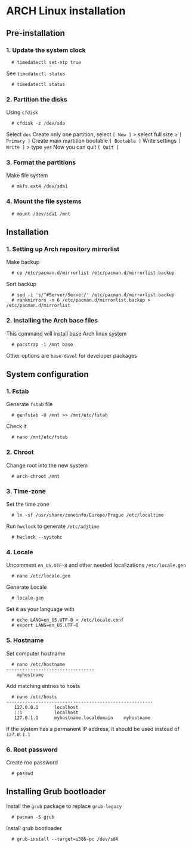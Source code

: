# ARCH Linux installation 

## Pre-installation
### 1. Update the system clock
```
  # timedatectl set-ntp true
```
See `timedatectl status`
```
  # timedatectl status
```
### 2. Partition the disks 
Using `cfdisk`
```
  # cfdisk -z /dev/sda
```
Select `dos` 
Create only one partition, select
  `[ New ]` > select full size > `[ Primary ]`
  Create main martition bootable `[ Bootable ]`
  Write settings `[ Write ]` > type `yes`
  Now you can quit `[ Quit ]`
  
### 3. Format the partitions
Make file system
```
  # mkfs.ext4 /dev/sda1
```
### 4. Mount the file systems
```
  # mount /dev/sda1 /mnt
```
## Installation
### 1. Setting up Arch repository mirrorlist
Make backup
```
  # cp /etc/pacman.d/mirrorlist /etc/pacman.d/mirrorlist.backup
```
Sort backup
```
  # sed -i 's/^#Server/Server/' /etc/pacman.d/mirrorlist.backup
  # rankmirrors -n 6 /etc/pacman.d/mirrorlist.backup > /etc/pacman.d/mirrorlist
```
### 2. Installing the Arch base files
This command will install base Arch linux system
```
  # pacstrap -i /mnt base 
```
Other options are `base-devel` for developer packages

## System configuration
### 1. Fstab
Generate `fstab` file
```
  # genfstab -U /mnt >> /mnt/etc/fstab
```
Check it
```
  # nano /mnt/etc/fstab
```
### 2. Chroot
Change root into the new system
```
  # arch-chroot /mnt
```
### 3. Time-zone
Set the time zone
```
  # ln -sf /usr/share/zoneinfo/Europe/Prague /etc/localtime 
```
Run `hwclock` to generate `/etc/adjtime`
```
  # hwclock --systohc
```
### 4. Locale
Uncomment `en_US.UTF-8` and other needed localizations  `/etc/locale.gen`
```
  # nano /etc/locale.gen
```
Generate Locale
```
  # locale-gen
```
Set it as your language with
```
  # echo LANG=en_US.UTF-8 > /etc/locale.conf
  # export LANG=en_US.UTF-8
```
### 5. Hostname
Set computer hostname
```
  # nano /etc/hostname
---------------------------------
    myhostname
```
Add matching entries to hosts
```
  # nano /etc/hosts
-------------------------------------------------------
   127.0.0.1	  localhost
   ::1		      localhost
   127.0.1.1	  myhostname.localdomain	myhostname
```
If the system has a permanent IP address, it should be used instead of `127.0.1.1`
### 6. Root password
Create roo password
```
  # passwd
```
## Installing Grub bootloader
Install the `grub` package to replace `grub-legacy`
```
  # pacman -S grub
```
Install grub bootloader
```
  # grub-install --target=i386-pc /dev/sdX
```
